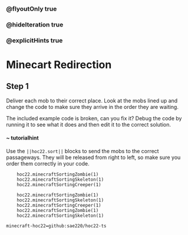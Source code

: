 ### @flyoutOnly true
### @hideIteration true
### @explicitHints true


# Minecart Redirection

## Step 1
Deliver each mob to their correct place. Look at the mobs lined up and change the code to make sure they arrive in the order they are waiting.

The included example code is broken, can you fix it? Debug the code by running it to see what it does and then edit it to the correct solution.

#### ~ tutorialhint 
Use the ``||hoc22.sort||`` blocks to send the mobs to the correct passageways. They will be released from right to left, so make sure you order them correctly in your code.



```ghost
    hoc22.minecraftSortingZombie(1)
    hoc22.minecraftSortingSkeleton(1)
    hoc22.minecraftSortingCreeper(1)
```
```template
    hoc22.minecraftSortingZombie(1)
    hoc22.minecraftSortingSkeleton(1)
    hoc22.minecraftSortingCreeper(1)
    hoc22.minecraftSortingZombie(1)
    hoc22.minecraftSortingSkeleton(1)
```
```package
minecraft-hoc22=github:sae220/hoc22-ts
```